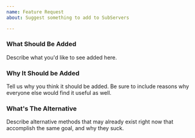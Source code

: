 ```yaml
---
name: Feature Request
about: Suggest something to add to SubServers

---
```


### What Should Be Added
Describe what you'd like to see added here.

### Why It Should be Added
Tell us why you think it should be added. Be sure to include reasons why everyone else would find it useful as well.

### What's The Alternative
Describe alternative methods that may already exist right now that accomplish the same goal, and why they suck.
